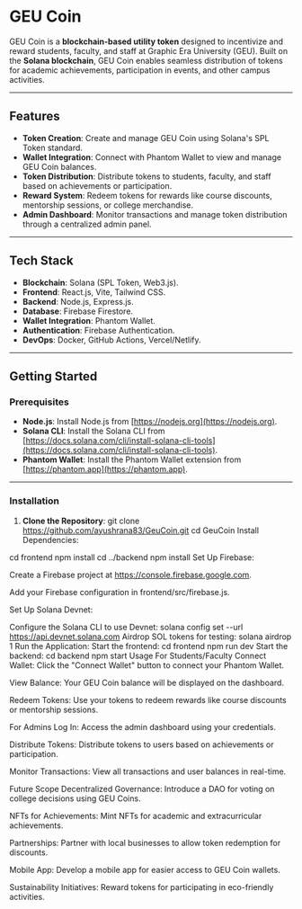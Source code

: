 # GEU Coin

GEU Coin is a **blockchain-based utility token** designed to incentivize and reward students, faculty, and staff at Graphic Era University (GEU). Built on the **Solana blockchain**, GEU Coin enables seamless distribution of tokens for academic achievements, participation in events, and other campus activities.

---

## Features

- **Token Creation**: Create and manage GEU Coin using Solana's SPL Token standard.
- **Wallet Integration**: Connect with Phantom Wallet to view and manage GEU Coin balances.
- **Token Distribution**: Distribute tokens to students, faculty, and staff based on achievements or participation.
- **Reward System**: Redeem tokens for rewards like course discounts, mentorship sessions, or college merchandise.
- **Admin Dashboard**: Monitor transactions and manage token distribution through a centralized admin panel.

---

## Tech Stack

- **Blockchain**: Solana (SPL Token, Web3.js).
- **Frontend**: React.js, Vite, Tailwind CSS.
- **Backend**: Node.js, Express.js.
- **Database**: Firebase Firestore.
- **Wallet Integration**: Phantom Wallet.
- **Authentication**: Firebase Authentication.
- **DevOps**: Docker, GitHub Actions, Vercel/Netlify.

---

## Getting Started

### Prerequisites

- **Node.js**: Install Node.js from [https://nodejs.org](https://nodejs.org).
- **Solana CLI**: Install the Solana CLI from [https://docs.solana.com/cli/install-solana-cli-tools](https://docs.solana.com/cli/install-solana-cli-tools).
- **Phantom Wallet**: Install the Phantom Wallet extension from [https://phantom.app](https://phantom.app).

---

### Installation

1. **Clone the Repository**:
   git clone https://github.com/ayushrana83/GeuCoin.git
   cd GeuCoin
Install Dependencies:

cd frontend
npm install
cd ../backend
npm install
Set Up Firebase:

Create a Firebase project at https://console.firebase.google.com.

Add your Firebase configuration in frontend/src/firebase.js.

Set Up Solana Devnet:

Configure the Solana CLI to use Devnet:
solana config set --url https://api.devnet.solana.com
Airdrop SOL tokens for testing:
solana airdrop 1
Run the Application:
Start the frontend:
cd frontend
npm run dev
Start the backend:
cd backend
npm start
Usage
For Students/Faculty
Connect Wallet: Click the "Connect Wallet" button to connect your Phantom Wallet.

View Balance: Your GEU Coin balance will be displayed on the dashboard.

Redeem Tokens: Use your tokens to redeem rewards like course discounts or mentorship sessions.

For Admins
Log In: Access the admin dashboard using your credentials.

Distribute Tokens: Distribute tokens to users based on achievements or participation.

Monitor Transactions: View all transactions and user balances in real-time.

Future Scope
Decentralized Governance: Introduce a DAO for voting on college decisions using GEU Coins.

NFTs for Achievements: Mint NFTs for academic and extracurricular achievements.

Partnerships: Partner with local businesses to allow token redemption for discounts.

Mobile App: Develop a mobile app for easier access to GEU Coin wallets.

Sustainability Initiatives: Reward tokens for participating in eco-friendly activities.

